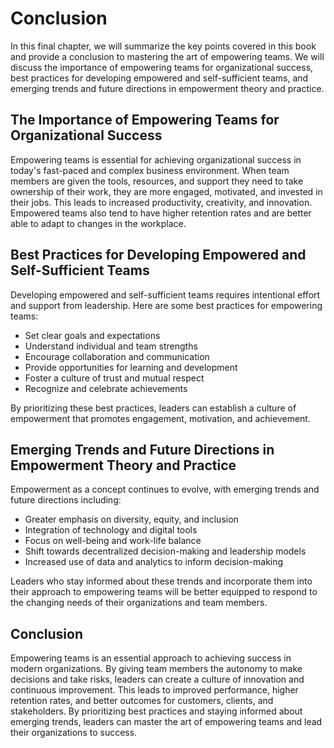 # Conclusion

In this final chapter, we will summarize the key points covered in this book and provide a conclusion to mastering the art of empowering teams. We will discuss the importance of empowering teams for organizational success, best practices for developing empowered and self-sufficient teams, and emerging trends and future directions in empowerment theory and practice.

The Importance of Empowering Teams for Organizational Success
-------------------------------------------------------------

Empowering teams is essential for achieving organizational success in today's fast-paced and complex business environment. When team members are given the tools, resources, and support they need to take ownership of their work, they are more engaged, motivated, and invested in their jobs. This leads to increased productivity, creativity, and innovation. Empowered teams also tend to have higher retention rates and are better able to adapt to changes in the workplace.

Best Practices for Developing Empowered and Self-Sufficient Teams
-----------------------------------------------------------------

Developing empowered and self-sufficient teams requires intentional effort and support from leadership. Here are some best practices for empowering teams:

* Set clear goals and expectations
* Understand individual and team strengths
* Encourage collaboration and communication
* Provide opportunities for learning and development
* Foster a culture of trust and mutual respect
* Recognize and celebrate achievements

By prioritizing these best practices, leaders can establish a culture of empowerment that promotes engagement, motivation, and achievement.

Emerging Trends and Future Directions in Empowerment Theory and Practice
------------------------------------------------------------------------

Empowerment as a concept continues to evolve, with emerging trends and future directions including:

* Greater emphasis on diversity, equity, and inclusion
* Integration of technology and digital tools
* Focus on well-being and work-life balance
* Shift towards decentralized decision-making and leadership models
* Increased use of data and analytics to inform decision-making

Leaders who stay informed about these trends and incorporate them into their approach to empowering teams will be better equipped to respond to the changing needs of their organizations and team members.

Conclusion
----------

Empowering teams is an essential approach to achieving success in modern organizations. By giving team members the autonomy to make decisions and take risks, leaders can create a culture of innovation and continuous improvement. This leads to improved performance, higher retention rates, and better outcomes for customers, clients, and stakeholders. By prioritizing best practices and staying informed about emerging trends, leaders can master the art of empowering teams and lead their organizations to success.